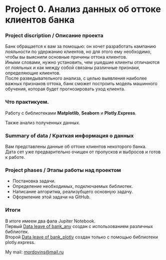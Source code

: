 # **Project 0. Анализ данных об оттоке клиентов банка**


### **Project discription / Описание проекта**
Банк обращается к вам за помощью: он хочет разработать кампанию лояльности по удержанию клиентов, но для этого ему необходимо, чтобы вы выяснили основные причины оттока клиентов.  
Иными словами, нужно установить, чем ушедшие клиенты отличаются от лояльных и как между собой связаны различные признаки, определяющие клиентов.  
После разведывательного анализа, с целью выявления наиболее важных признаков оттока, банк сможет построить модель машинного обучения, которая будет прогнозировать уход клиента.   

### **Что практикуем.**


Работу с библиотеками **Matplotlib**, **Seaborn** и **Plotly.Express**.  

Также анализ полученных данных.

### **Summary of data / Краткая информация о данных**
Вам представлены данные об оттоке клиентов некоторого банка.  
Дата сет уже предварительно очищен от пропусков и выбросов и готов к работе.


### **Project phases / Этапы работы над проектом**
- Постановка задачи.
- Определение необходимых, подключаемых библиотек.
- Написание алгоритма, реализубщего основную задачу.
- Оформление этой задачи на GitHub.

### **Итоги**

В итоге имеем два фала Jupiter Notebook.  
Первый [Data leave of bank_any](https://github.com/SerjClmb/DS-Git-Hub-Repository/blob/main/project%200/Data%20leave%20of%20bank_any.ipynb) создан с использованием различных библиотек.  
Второй [Data leave of bank_plotly](https://github.com/SerjClmb/DS-Git-Hub-Repository/blob/main/project%200/Data%20leave%20of%20bank_plotly.ipynb) создан только с помощью библиотеки plotly.express.  

My mail: mordovins@mail.ru

